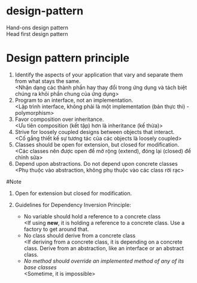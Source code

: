 # design-pattern
Hand-ons design pattern <br>
Head first design pattern
# Design pattern principle
1. Identify the aspects of your application that vary and separate them from what stays the same. <br>
<Nhận dạng các thành phần hay thay đổi trong ứng dụng và tách biệt chúng ra khỏi phần chung của ứng dụng>
2. Program to an interface, not an implementation. <br>
<Lập trình interface, không phải là một implementation (bản thực thi) - polymorphism>
3. Favor composition over inheritance. <br>
<Ưu tiên composition (kết tập) hơn là inheritance (kế thừa)>
4. Strive for loosely coupled designs between objects that interact. <br>
<Cố gắng thiết kế sự tương tác của các objects là loosely coupled>
5. Classes should be open for extension, but closed for modification. <br>
<Các classes nên được open để mở rộng (extend), đóng lại (closed) để chỉnh sửa>
6. Depend upon abstractions. Do not depend upon concrete classes <br>
<Phụ thuộc vào abstraction, không phụ thuộc vào các class rời rạc>
   
#Note
1. Open for extension but closed for modification. <br>

2. Guidelines for Dependency Inversion Principle: <br>
    * No variable should hold a reference to a concrete class <br>
    <If using **new**, it is holding a reference to a concrete class. Use a factory to get around that. <br>
    * No class should derive from a concrete class <br>
    <If deriving from a concrete class, it is depending on a concrete class. Derive from an abstraction, like an interface or an abstract class.
    * *No method should override an implemented method of any of its base classes* <br>
    <Sometime, it is impossible>
